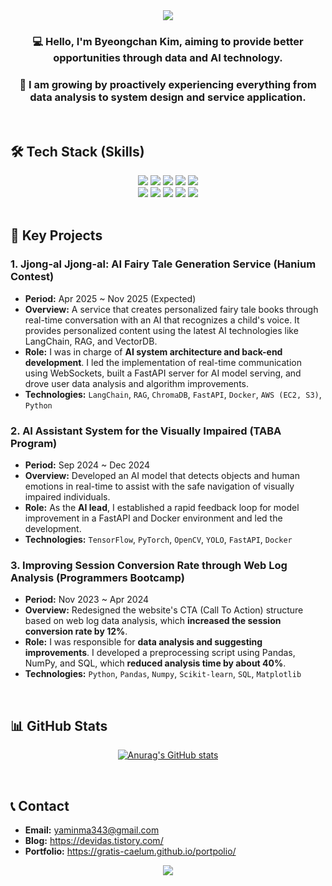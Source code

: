 <div align="center">
  <img src="https://capsule-render.vercel.app/api?type=waving&color=BDBDC8&height=180&section=header&text=Chan's%20Github&fontSize=90" />
</div>

<div align="center">

### 💻 Hello, I'm Byeongchan Kim, aiming to provide better opportunities through data and AI technology.
### 🚀 I am growing by proactively experiencing everything from data analysis to system design and service application.
</div>

<br>

## 🛠️ Tech Stack (Skills)
<div align="center">
  <img src="https://img.shields.io/badge/Python-3776AB?style=for-the-badge&logo=Python&logoColor=white">
  <img src="https://img.shields.io/badge/LangChain-8A2BE2?style=for-the-badge&logo=LangChain&logoColor=white">
  <img src="https://img.shields.io/badge/FastAPI-009688?style=for-the-badge&logo=FastAPI&logoColor=white">
  <img src="https://img.shields.io/badge/Docker-2496ED?style=for-the-badge&logo=Docker&logoColor=white">
  <img src="https://img.shields.io/badge/AWS-232F3E?style=for-the-badge&logo=AmazonAWS&logoColor=white">
  <br>
  <img src="https://img.shields.io/badge/Pandas-150458?style=for-the-badge&logo=Pandas&logoColor=white">
  <img src="https://img.shields.io/badge/Numpy-013243?style=for-the-badge&logo=Numpy&logoColor=white">
  <img src="https://img.shields.io/badge/MySQL-4479A1?style=for-the-badge&logo=MySQL&logoColor=white">
  <img src="https://img.shields.io/badge/Git-F05032?style=for-the-badge&logo=Git&logoColor=white">
  <img src="https://img.shields.io/badge/Java-007396?style=for-the-badge&logo=Java&logoColor=white">
</div>

<br>

## 📂 Key Projects

### 1. Jjong-al Jjong-al: AI Fairy Tale Generation Service (Hanium Contest)
* **Period:** Apr 2025 ~ Nov 2025 (Expected)
* **Overview:** A service that creates personalized fairy tale books through real-time conversation with an AI that recognizes a child's voice. It provides personalized content using the latest AI technologies like LangChain, RAG, and VectorDB.
* **Role:** I was in charge of **AI system architecture and back-end development**. I led the implementation of real-time communication using WebSockets, built a FastAPI server for AI model serving, and drove user data analysis and algorithm improvements.
* **Technologies:** `LangChain`, `RAG`, `ChromaDB`, `FastAPI`, `Docker`, `AWS (EC2, S3)`, `Python`

### 2. AI Assistant System for the Visually Impaired (TABA Program)
* **Period:** Sep 2024 ~ Dec 2024
* **Overview:** Developed an AI model that detects objects and human emotions in real-time to assist with the safe navigation of visually impaired individuals.
* **Role:** As the **AI lead**, I established a rapid feedback loop for model improvement in a FastAPI and Docker environment and led the development.
* **Technologies:** `TensorFlow`, `PyTorch`, `OpenCV`, `YOLO`, `FastAPI`, `Docker`

### 3. Improving Session Conversion Rate through Web Log Analysis (Programmers Bootcamp)
* **Period:** Nov 2023 ~ Apr 2024
* **Overview:** Redesigned the website's CTA (Call To Action) structure based on web log data analysis, which **increased the session conversion rate by 12%**.
* **Role:** I was responsible for **data analysis and suggesting improvements**. I developed a preprocessing script using Pandas, NumPy, and SQL, which **reduced analysis time by about 40%**.
* **Technologies:** `Python`, `Pandas`, `Numpy`, `Scikit-learn`, `SQL`, `Matplotlib`

<br>

## 📊 GitHub Stats
<div align="center">

[![Anurag's GitHub stats](https://github-readme-stats.vercel.app/api?username=gratis-caelum&show_icons=true&theme=dracula)](https://github.com/anuraghazra/github-readme-stats)

</div>

<br>

## 📞 Contact
* **Email:** yaminma343@gmail.com
* **Blog:** https://devidas.tistory.com/
* **Portfolio:** https://gratis-caelum.github.io/portpolio/

<div align="center">
  <img src="https://capsule-render.vercel.app/api?type=waving&color=BDBDC8&height=150&section=footer" />
</div>
